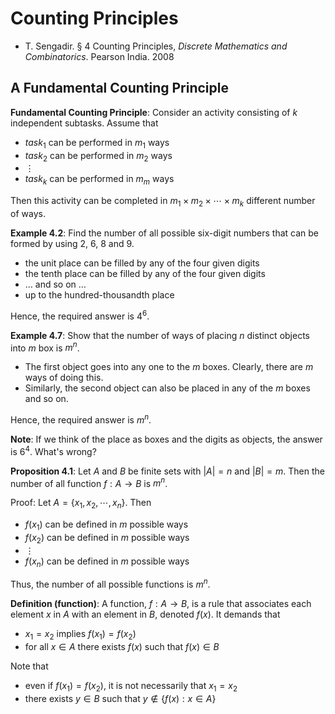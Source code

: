 # Counting Principles

- T. Sengadir. &sect; 4 Counting Principles, *Discrete Mathematics and Combinatorics*. Pearson India. 2008

## A Fundamental Counting Principle

**Fundamental Counting Principle**:
Consider an activity consisting of $k$ independent subtasks. Assume that

- $task_1$ can be performed in $m_1$ ways
- $task_2$ can be performed in $m_2$ ways
- &vellip;
- $task_k$ can be performed in $m_m$ ways

Then this activity can be completed in $m_1 \times m_2 \times \cdots \times m_k$ different number of ways.

**Example 4.2**:
Find the number of all possible six-digit numbers that can be formed by using 2, 6, 8 and 9.

- the unit place can be filled by any of the four given digits
- the tenth place can be filled by any of the four given digits
- &hellip; and so on &hellip;
- up to the hundred-thousandth place

Hence, the required answer is $4^6$.

**Example 4.7**:
Show that the number of ways of placing $n$ distinct objects into $m$ box is $m^n$.

- The first object goes into any one to the $m$ boxes. Clearly, there are $m$ ways of doing this.
- Similarly, the second object can also be placed in any of the $m$ boxes and so on.

Hence, the required answer is $m^n$.

**Note**:
If we think of the place as boxes and the digits as objects, the answer is $6^4$. What's wrong?

**Proposition 4.1**:
Let $A$ and $B$ be finite sets with $|A|=n$ and $|B|=m$. Then the number of all function $f:A \to B$ is $m^n$.

Proof:
Let $A=\{x_1, x_2, \cdots, x_n\}$. Then

- $f(x_1)$ can be defined in $m$ possible ways
- $f(x_2)$ can be defined in $m$ possible ways
- &vellip;
- $f(x_n)$ can be defined in $m$ possible ways

Thus, the number of all possible functions is $m^n$.

**Definition (function)**:
A function, $f:A \to B$, is a rule that associates each element $x$ in $A$ with an element in $B$, denoted $f(x)$. It demands that

- $x_1 = x_2$ implies $f(x_1) = f(x_2)$
- for all $x \in A$ there exists $f(x)$ such that $f(x) \in B$

Note that

- even if $f(x_1) = f(x_2)$, it is not necessarily that $x_1 = x_2$
- there exists $y \in B$ such that $y \notin \{f(x):x \in A\}$
